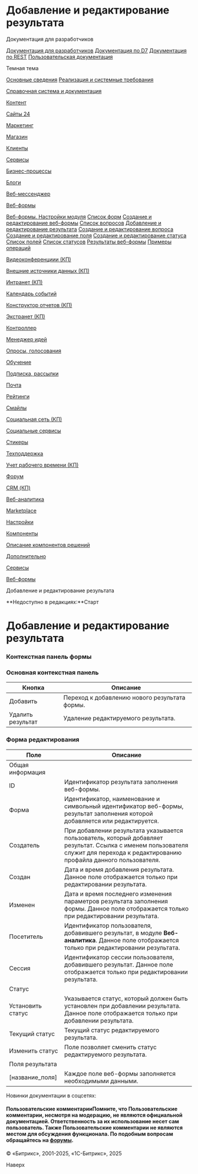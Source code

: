 # Добавление и редактирование результата

Документация для разработчиков

[Документация для разработчиков](https://dev.1c-bitrix.ru/api_help/)
[Документация по D7](https://dev.1c-bitrix.ru/api_d7/)
[Документация по REST](https://dev.1c-bitrix.ru/rest_help/)
[Пользовательская документация](https://dev.1c-bitrix.ru/user_help/)

Темная тема

[Основные сведения](/user_help/index.php)
[Реализация и системные требования](/user_help/reqintro.php)

[Справочная система и документация](/user_help/help/index.php)

[Контент](/user_help/content/index.php)

[Сайты 24](/user_help/sites24/index.php)

[Маркетинг](/user_help/marketing/index.php)

[Магазин](/user_help/store/index.php)

[Клиенты](/user_help/clients/index.php)

[Сервисы](/user_help/service/index.php)

[Бизнес-процессы](/user_help/service/bizproc/index.php)

[Блоги](/user_help/service/blogs/index.php)

[Веб-мессенджер](/user_help/service/im/index.php)

[Веб-формы](/user_help/service/form/index.php)

[Веб-формы. Настройки модуля](/user_help/service/form/settings.php)
[Список форм](/user_help/service/form/form_list.php)
[Создание и редактирование веб-формы](/user_help/service/form/form_edit.php)
[Список вопросов](/user_help/service/form/form_question_list.php)
[Добавление и редактирование результата](/user_help/service/form/form_result_edit.php)
[Создание и редактирование вопроса](/user_help/service/form/form_question_edit.php)
[Создание и редактирование поля](/user_help/service/form/form_field_edit.php)
[Создание и редактирование статуса](/user_help/service/form/form_status_edit.php)
[Список полей](/user_help/service/form/form_field_list.php)
[Список статусов](/user_help/service/form/form_status_list.php)
[Результаты веб-формы](/user_help/service/form/form_result_list.php)
[Примеры операций](/user_help/service/form/example.php)

[Видеоконференциии (КП)](/user_help/service/video/index.php)

[Внешние источники данных (КП)](/user_help/service/xdi/index.php)

[Интранет (КП)](/user_help/service/intranet/index.php)

[Календарь событий](/user_help/service/event_calendar/index.php)

[Конструктор отчетов (КП)](/user_help/service/report/index.php)

[Экстранет (КП)](/user_help/service/extranet/index.php)

[Контроллер](/user_help/service/controller/index.php)

[Менеджер идей](/user_help/service/idea/index.php)

[Опросы, голосования](/user_help/service/vote/index.php)

[Обучение](/user_help/service/learning/index.php)

[Подписка, рассылки](/user_help/service/subscribe/index.php)

[Почта](/user_help/service/mail/index.php)

[Рейтинги](/user_help/service/rating/index.php)

[Смайлы](/user_help/service/smile/index.php)

[Социальная сеть (КП)](/user_help/service/socialnetwork/index.php)

[Социальные сервисы](/user_help/service/socialservices/index.php)

[Стикеры](/user_help/service/stickers/index.php)

[Техподдержка](/user_help/service/support/index.php)

[Учет рабочего времени (КП)](/user_help/service/timeman/index.php)

[Форум](/user_help/service/forum/index.php)

[CRM (КП)](/user_help/service/crm/index.php)

[Веб-аналитика](/user_help/statistic/index.php)

[Marketplace](/user_help/marketplace/index.php)

[Настройки](/user_help/settings/index.php)

[Компоненты](/user_help/components/index.php)

[Описание компонентов решений](/user_help/description_decisions/index.php)

[Дополнительно](/user_help/additional/index.php)

[Сервисы](/user_help/service/index.php)

[Веб-формы](/user_help/service/form/index.php)

Добавление и редактирование результата

**Недоступно в редакциях:**Старт

# Добавление и редактирование результата

### Контекстная панель формы

### Основная контекстная панель

| Кнопка | Описание |
| --- | --- |
| Добавить | Переход к добавлению нового результата формы. |
| Удалить результат | Удаление редактируемого результата. |

### Форма редактирования

| Поле | Описание |
| --- | --- |
| Общая информация | |
| ID | Идентификатор результата заполнения веб-формы. |
| Форма | Идентификатор, наименование и символьный идентификатор веб-формы, результат заполнения которой добавляется или редактируется. |
| Создатель | При добавлении результата указывается пользователь, который добавляет результат. Ссылка с именем пользователя служит для перехода к редактированию профайла данного пользователя. |
| Создан | Дата и время добавления результата.  Данное поле отображается только при редактировании результата. |
| Изменен | Дата и время последнего изменения параметров результата заполнения формы.   Данное поле отображается только при редактировании результата. |
| Посетитель | Идентификатор пользователя, добавившего результат, в модуле **Веб-аналитика**.   Данное поле отображается только при редактировании результата. |
| Сессия | Идентификатор сессии пользователя, добавившего результат.   Данное поле отображается только при редактировании результата. |
| Статус | |
| Установить статус | Указывается статус, который должен быть установлен при добавлении результата.   Данное поле отображается только при добавлении результата. |
| Текущий статус | Текущий статус редактируемого результата. |
| Изменить статус | Поле позволяет сменить статус редактируемого результата. |
| Поля результата | |
| [название\_поля] | Каждое поле веб-формы заполняется необходимыми данными. |

Новинки документации в соцсетях:

#### Пользовательские комментарииПомните, что Пользовательские комментарии, несмотря на модерацию, не являются официальной документацией. Ответственность за их использование несет сам пользователь. Также Пользовательские комментарии не являются местом для обсуждения функционала. По подобным вопросам обращайтесь на [форумы](http://dev.1c-bitrix.ru/community/forums/group1/).

© «Битрикс», 2001-2025, «1С-Битрикс», 2025

Наверх